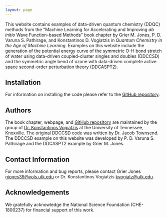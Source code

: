 ```yaml
---
layout: page
---
```

This website contains examples of data-driven quantum chemistry (DDQC) methods from the "Machine Learning for Accelerating and Improving *ab initio* Wave Function-based Methods" book chapter by Grier M. Jones, P. D. Varuna S. Pathirage, and Konstantinos D. Vogiatzis in  *Quantum Chemistry in the Age of Machine Learning*. Examples on this website include the generation of the potential energy curve of the symmetric O-H bond stretch of water using data-driven coupled-cluster singles and doubles (DDCCSD) and the symmetric angle bend of ozone with data-driven complete active space second-order perturbation theory (DDCASPT2).


## Installation
For information on installing the code please refer to the [GitHub repository](https://github.com/ChemRacer/DDQC_Demo).


## Authors
The book chapter, webpage, and [GitHub repository](https://github.com/ChemRacer/DDQC_Demo) are maintained by the group of [Dr. Konstantinos Vogiatzis](https://vogiatzis.utk.edu/) at the University of Tennessee, Knoxville. The original DDCCSD code was written by Dr. Jacob Townsend. The DDCCSD example on this website was developed by P. D. Varuna S. Pathirage and the DDCASPT2 example by Grier M. Jones.


## Contact Information
For more information and bug reports, please contact Grier Jones [gjones39@vols.utk.edu](gjones39@vols.utk.edu) or Dr. Konstantinos Vogiatzis [kvogiatz@utk.edu](kvogiatz@utk.edu).

## Acknowledgements 
We gratefully acknowledge the National Science Foundation (CHE-1800237) for financial support of this work.
